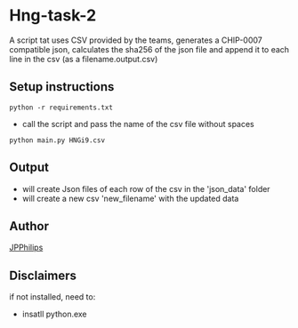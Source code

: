 # Hng-task-2

 A script tat uses CSV provided by the teams, generates a CHIP-0007 compatible json, calculates the sha256 of the json file and append it to each line in the csv (as a filename.output.csv)

## Setup instructions
```
python -r requirements.txt
```
- call the script and pass the name of the csv file without spaces
```
python main.py HNGi9.csv
```
## Output

- will create Json files of each row of the csv in the 'json_data' folder
- will create a new csv 'new_filename' with the updated data

## Author
[JPPhilips](https://www.github.com/jpphilips)


## Disclaimers

if not installed, need to:
- insatll python.exe
